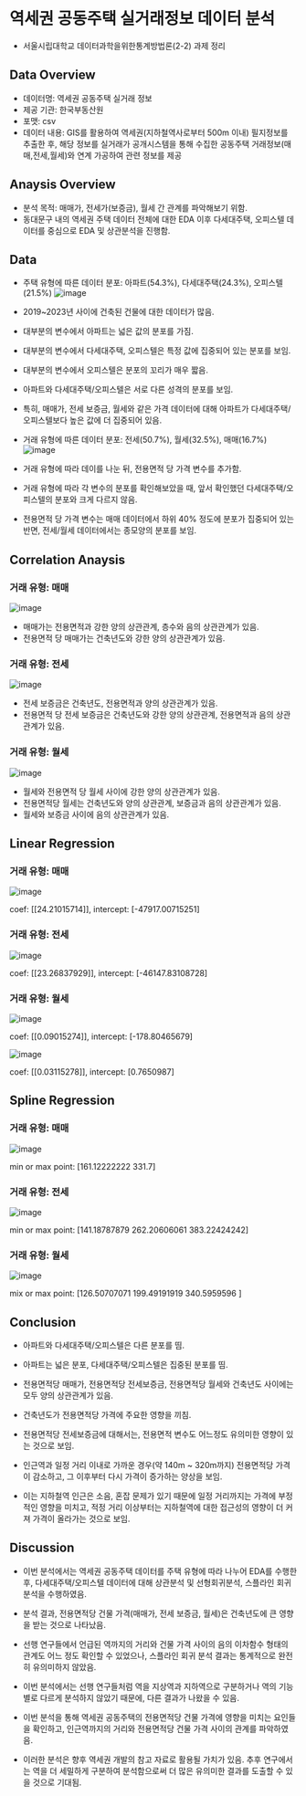 # 역세권 공동주택 실거래정보 데이터 분석
- 서울시립대학교 데이터과학을위한통계방법론(2-2) 과제 정리

## Data Overview
- 데이터명: 역세권 공동주택 실거래 정보
- 제공 기관: 한국부동산원
- 포맷: csv
- 데이터 내용: GIS를 활용하여 역세권(지하철역사로부터 500m 이내) 필지정보를 추출한 후, 해당 정보를 실거래가 공개시스템을 통해 수집한 공동주택 거래정보(매매,전세,월세)와 연계 가공하여 관련 정보를 제공

## Anaysis Overview
- 분석 목적: 매매가, 전세가(보증금), 월세 간 관계를 파악해보기 위함.
- 동대문구 내의 역세권 주택 데이터 전체에 대한 EDA 이후 다세대주택, 오피스텔 데이터를 중심으로 EDA 및 상관분석을 진행함.

## Data
- 주택 유형에 따른 데이터 분포: 아파트(54.3%), 다세대주택(24.3%), 오피스텔(21.5%)
![image](https://github.com/hoorangyee/Stat_for_DS/assets/119475060/47669879-2bec-4020-81c5-7959eca5c07e)

- 2019~2023년 사이에 건축된 건물에 대한 데이터가 많음.
- 대부분의 변수에서 아파트는 넓은 값의 분포를 가짐.
- 대부분의 변수에서 다세대주택, 오피스텔은 특정 값에 집중되어 있는 분포를 보임.
- 대부분의 변수에서 오피스텔은 분포의 꼬리가 매우 짧음.
- 아파트와 다세대주택/오피스텔은 서로 다른 성격의 분포를 보임.
- 특히, 매매가, 전세 보증금, 월세와 같은 가격 데이터에 대해 아파트가 다세대주택/오피스텔보다 높은 값에 더 집중되어 있음.  
  
- 거래 유형에 따른 데이터 분포: 전세(50.7%), 월세(32.5%), 매매(16.7%)
![image](https://github.com/hoorangyee/Stat_for_DS/assets/119475060/df8eeb98-d3d2-422a-a208-8c92e386d9cf)

- 거래 유형에 따라 데이를 나눈 뒤, 전용면적 당 가격 변수를 추가함.
- 거래 유형에 따라 각 변수의 분포를 확인해보았을 때, 앞서 확인했던 다세대주택/오피스텔의 분포와 크게 다르지 않음.
- 전용면적 당 가격 변수는 매매 데이터에서 하위 40% 정도에 분포가 집중되어 있는 반면, 전세/월세 데이터에서는 종모양의 분포를 보임.

## Correlation Anaysis
### 거래 유형: 매매
![image](https://github.com/hoorangyee/Stat_for_DS/assets/119475060/27d6ae11-23aa-46ee-9179-ee60bf6f567c)

- 매매가는 전용면적과 강한 양의 상관관계, 층수와 음의 상관관계가 있음.
- 전용면적 당 매매가는 건축년도와 강한 양의 상관관계가 있음.

### 거래 유형: 전세
![image](https://github.com/hoorangyee/Stat_for_DS/assets/119475060/83012f58-719c-4b97-980f-0c90a688665d)

- 전세 보증금은 건축년도, 전용면적과 양의 상관관계가 있음.
- 전용면적 당 전세 보증금은 건축년도와 강한 양의 상관관계, 전용면적과 음의 상관관계가 있음.

### 거래 유형: 월세
![image](https://github.com/hoorangyee/Stat_for_DS/assets/119475060/41a1c0e3-153c-4184-a353-1deafef3fd24)

- 월세와 전용면적 당 월세 사이에 강한 양의 상관관계가 있음.
- 전용면적당 월세는 건축년도와 양의 상관관계, 보증금과 음의 상관관계가 있음.
- 월세와 보증금 사이에 음의 상관관계가 있음.

## Linear Regression
### 거래 유형: 매매
![image](https://github.com/hoorangyee/Stat_for_DS/assets/119475060/1d888973-340c-4264-a13b-ba45c500f0cc)

coef: [[24.21015714]], intercept: [-47917.00715251]

### 거래 유형: 전세
![image](https://github.com/hoorangyee/Stat_for_DS/assets/119475060/50d2402d-df2f-4735-ba76-0771ecb12cb6)

coef: [[23.26837929]], intercept: [-46147.83108728]

### 거래 유형: 월세
![image](https://github.com/hoorangyee/Stat_for_DS/assets/119475060/f264a504-4b7b-44df-bfe1-0ab8ec320f63)

coef: [[0.09015274]], intercept: [-178.80465679]

![image](https://github.com/hoorangyee/Stat_for_DS/assets/119475060/940ae3a0-3ef5-4390-a705-081b932765eb)

coef: [[0.03115278]], intercept: [0.7650987]

## Spline Regression
### 거래 유형: 매매
![image](https://github.com/hoorangyee/Stat_for_DS/assets/119475060/ee96599d-df18-4df7-afab-2317d2ceffea)

min or max point: [161.12222222 331.7]

### 거래 유형: 전세
![image](https://github.com/hoorangyee/Stat_for_DS/assets/119475060/809ffb73-8907-40f7-b22d-f0d4afac8e80)

min or max point: [141.18787879 262.20606061 383.22424242]

### 거래 유형: 월세
![image](https://github.com/hoorangyee/Stat_for_DS/assets/119475060/e5ce5755-a4bf-4ddb-bb98-f5419dda1190)

mix or max point: [126.50707071 199.49191919 340.5959596 ]

## Conclusion
- 아파트와 다세대주택/오피스텔은 다른 분포를 띰.

- 아파트는 넓은 분포, 다세대주택/오피스텔은 집중된 분포를 띰.
  
- 전용면적당 매매가, 전용면적당 전세보증금, 전용면적당 월세와 건축년도 사이에는 모두 양의 상관관계가 있음. 

- 건축년도가 전용면적당 가격에 주요한 영향을 끼침.

- 전용면적당 전세보증금에 대해서는, 전용면적 변수도 어느정도 유의미한 영향이 있는 것으로 보임.

- 인근역과 일정 거리 이내로 가까운 경우(약 140m ~ 320m까지) 전용면적당 가격이 감소하고, 그 이후부터 다시 가격이 증가하는 양상을 보임.

- 이는 지하철역 인근은 소음, 혼잡 문제가 있기 때문에 일정 거리까지는 가격에 부정적인 영향을 미치고, 적정 거리 이상부터는 지하철역에 대한 접근성의 영향이 더 커져 가격이 올라가는 것으로 보임.

## Discussion

- 이번 분석에서는 역세권 공동주택 데이터를 주택 유형에 따라 나누어 EDA를 수행한 후, 다세대주택/오피스텔 데이터에 대해 상관분석 및 선형회귀분석, 스플라인 회귀 분석을 수행하였음.
  
- 분석 결과, 전용면적당 건물 가격(매매가, 전세 보증금, 월세)은 건축년도에 큰 영향을 받는 것으로 나타났음.
  
- 선행 연구들에서 언급된 역까지의 거리와 건물 가격 사이의 음의 이차함수 형태의 관계도 어느 정도 확인할 수 있었으나, 스플라인 회귀 분석 결과는 통계적으로 완전히 유의미하지 않았음.
  
- 이번 분석에서는 선행 연구들처럼 역을 지상역과 지하역으로 구분하거나 역의 기능별로 다르게 분석하지 않았기 때문에, 다른 결과가 나왔을 수 있음.
  
- 이번 분석을 통해 역세권 공동주택의 전용면적당 건물 가격에 영향을 미치는 요인들을 확인하고, 인근역까지의 거리와 전용면적당 건물 가격 사이의 관계를 파악하였음.
  
- 이러한 분석은 향후 역세권 개발의 참고 자료로 활용될 가치가 있음. 추후 연구에서는 역을 더 세밀하게 구분하여 분석함으로써 더 많은 유의미한 결과를 도출할 수 있을 것으로 기대됨.










